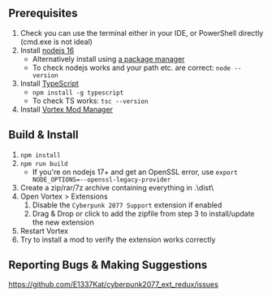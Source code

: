 ## Prerequisites

1. Check you can use the terminal either in your IDE, or PowerShell directly (cmd.exe is not ideal)
2. Install [nodejs 16](https://nodejs.org/en/download/)
    - Alternatively install using [a package manager](https://nodejs.org/en/download/package-manager/#windows)
    - To check nodejs works and your path etc. are correct: `node --version`
3. Install [TypeScript](https://www.typescriptlang.org/download/)
    - `npm install -g typescript`
    - To check TS works: `tsc --version`
4. Install [Vortex Mod Manager](https://www.nexusmods.com/about/vortex/)

## Build & Install

1. `npm install`
2. `npm run build`
    - If you're on nodejs 17+ and get an OpenSSL error, use `export NODE_OPTIONS=--openssl-legacy-provider`
3. Create a zip/rar/7z archive containing everything in .\dist\
4. Open Vortex > Extensions
    1. Disable the `Cyberpunk 2077 Support` extension if enabled
    2. Drag & Drop or click to add the zipfile from step 3 to install/update the new extension
5. Restart Vortex
6. Try to install a mod to verify the extension works correctly

## Reporting Bugs & Making Suggestions

https://github.com/E1337Kat/cyberpunk2077_ext_redux/issues